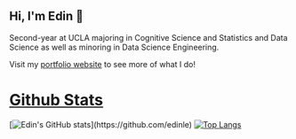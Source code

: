 ## Hi, I'm Edin 👋
Second-year at UCLA majoring in Cognitive Science and Statistics and Data Science as well as minoring in Data Science Engineering.

Visit my [portfolio website](http://edinle.framer.website/) to see more of what I do!

# [Github Stats](https://github.com/edinle/#-github_stats)

[![Edin's GitHub stats](https://github-readme-stats.vercel.app/api?username=edinle&theme=vision-friendly-dark&line_height=27")](https://github.com/edinle)
[![Top Langs](https://github-readme-stats.vercel.app/api/top-langs/?username=edinle&layout=compact&theme=vision-friendly-dark)](https://github.com/edinle)

<!--
**edinle/edinle** is a ✨ _special_ ✨ repository because its `README.md` (this file) appears on your GitHub profile.

Here are some ideas to get you started:

- 🔭 I’m currently working on ...
- 🌱 I’m currently learning ...
- 👯 I’m looking to collaborate on ...
- 🤔 I’m looking for help with ...
- 💬 Ask me about ...
- 📫 How to reach me: ...
- 😄 Pronouns: ...
- ⚡ Fun fact: ...
-->
